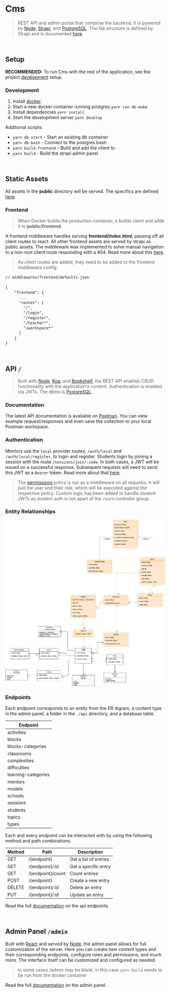 # Cms

> REST API and admin portal that comprise the backend. It is powered by [Node](https://nodejs.org/en/), [Strapi](https://strapi.io/documentation/v3.x/getting-started/introduction.html), and [PostgreSQL](https://www.postgresql.org/). The file structure is defined by Strapi and is documented [here](https://strapi.io/documentation/3.0.0-beta.x/concepts/file-structure.html#files-structure).

<br/>

## Setup

**RECOMMENDED:** To run Cms with the rest of the application, see the project [development](../README.md#development) setup.

### Development

1. Install [docker](https://docs.docker.com/get-docker/)
3. Start a new docker container running postgres `yarn run db-make`
4. Install dependencies `yarn install`
5. Start the development server `yarn develop`

Additional scripts:

* `yarn db-start` - Start an existing db container
* `yarn db-bash` - Connect to the postgres bash 
* `yarn build-frontend` - Build and add the client  to
* `yarn build` - Build the strapi admin panel

<br/>

## Static Assets

All assets in the **public** directory will be served. The specifics are defined [here](https://strapi.io/documentation/v3.x/concepts/public-assets.html).

### Frontend

> When Docker builds the production container, it builds client and adds it to **public/frontend**

A frontend middleware handles serving **frontend/index.html**, passing off all client routes to react. All other frontend assets are served by strapi as public assets. The middleware was implemented to solve manual navigation to a non-root client route responding with a 404. Read more about this [here](https://github.com/STEM-C/STEM-C/pull/28#pullrequestreview-415846251).

> As client routes are added, they need to be added to the frontend middleware config

```
// middlewares/frontend/defaults.json

{
    "frontend": {
      ...
      "routes": [
        "/",
        "/login",
        "/register", 
        "/teacher*",
        "/workspace*"
      ]
    }
}
```

<br/>

## API `/`

> Built with [Node](https://nodejs.org/en/), [Koa](https://github.com/koajs/koa#readme), and [Bookshelf](https://bookshelfjs.org/), the REST API enables CRUD functionality with the application's content. Authentication is enabled via JWTs. The dbms is [PostgreSQL](https://www.postgresql.org/).

### Documentation

The latest API documentation is available on [Postman](https://documenter.getpostman.com/view/3570478/SztBboUJ). You can view example request/responses and even save the collection to your local Postman workspace. 

### Authentication 

Mentors use the `local` provider routes, `/auth/local` and `/auth/local/register`, to login and register. Students login by joining a session with the route `/sessions/join/:code`. In both cases, a JWT will be issued on a successful response. Subsequent requests will need to send this JWT as a `Bearer` token. Read more about that [here](https://strapi.io/documentation/v3.x/plugins/users-permissions.html#authentication).

> The [permissions](/cms/extensions/users-permissions/config/policies/permissions.js) policy is run as a middleware on all requests. It will pull the user and their role, which will be executed against the respective policy. Custom logic has been added to handle student JWTs as student auth is not apart of the `/auth` controller group.

### Entity Relationships

![ER Digram](er_diagram.png)

### Endpoints

Each endpoint corresponds to an entity from the ER digram, a content type in the admin panel, a folder in the `./api` directory, and a database table. 

| Endpoint            |
| ------------------- |
| activities          |
| blocks              |
| blocks-categories   |
| classrooms          |
| complexities        |
| difficulties        |
| learning-categories |
| mentors             |
| models              |
| schools             |
| sessions            |
| students            |
| topics              |
| types               |

Each and every endpoint can be interacted with by using the following method and path combinations. 

| Method | Path              | Description           |
| ------ | ----------------- | --------------------- |
| GET    | /{endpoint}       | Get a list of entries |
| GET    | /{endpoint}/:id   | Get a specific entry  |
| GET    | /{endpoint}/count | Count entries         |
| POST   | /{endpoint}       | Create a new entry    |
| DELETE | /{endpoint}/:id   | Delete an entry       |
| PUT    | /{endpoint}/:id   | Update an entry       |

Read the full [documentation](https://strapi.io/documentation/3.0.0-beta.x/content-api/api-endpoints.html#api-endpoints) on the api endpoints.

<br/>

## Admin Panel `/admin`

Built with [React](https://reactjs.org/) and served by [Node](https://nodejs.org/en/), the admin panel allows for full customization of the server. Here you can create new content types and their corresponding endpoints, configure roles and permissions, and much more. The interface itself can be customized and configured as needed.

> In some cases /admin may be blank, in this case `yarn build` needs to be run from the docker container

Read the full [documentation](https://strapi.io/documentation/v3.x/admin-panel/customization.html) on the admin panel.

